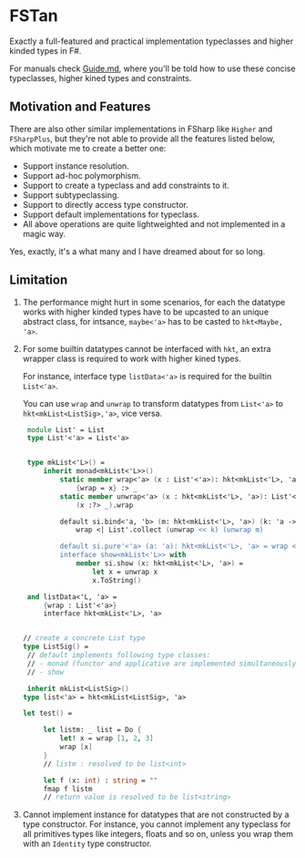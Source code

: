# FSTan

Exactly a full-featured and practical implementation typeclasses and higher kinded types in F#.

For manuals check [Guide.md](https://github.com/thautwarm/FSTan/blob/master/Guide.md), where you'll be told how to use these concise typeclasses, higher kined types and constraints.



## Motivation and Features

There are also other similar implementations in FSharp like `Higher` and `FSharpPlus`, but they're not able to provide all the features listed below, which motivate me to create a better one:

- Support instance resolution.
- Support ad-hoc polymorphism.
- Support to create a typeclass and add constraints to it.
- Support subtypeclassing.
- Support to directly access type constructor.
- Support default implementations for typeclass.
- All above operations are quite lightweighted and not implemented in a magic way.

Yes, exactly, it's a what many and I have dreamed about for so long.


## Limitation

1. The performance might hurt in some scenarios, for each the datatype works with
higher kinded types have to be upcasted to an unique abstract class, for intsance,
`maybe<'a>` has to be casted to `hkt<Maybe, 'a>`.

2. For some builtin datatypes cannot be interfaced with `hkt`, an extra wrapper class is
required to work with higher kined types.

    For instance, interface type `listData<'a>` is required for the builtin `List<'a>`.

    You can use `wrap` and `unwrap` to transform datatypes from `List<'a>` to `hkt<mkList<ListSig>,'a>`, vice versa.

   ```FSharp
    module List' = List
    type List'<'a> = List<'a>


    type mkList<'L>() =
        inherit monad<mkList<'L>>()
            static member wrap<'a> (x : List'<'a>): hkt<mkList<'L>, 'a> =
                {wrap = x} :> _
            static member unwrap<'a> (x : hkt<mkList<'L>, 'a>): List'<'a> =
                (x :?> _).wrap

            default si.bind<'a, 'b> (m: hkt<mkList<'L>, 'a>) (k: 'a -> hkt<mkList<'L>, 'b>): hkt<mkList<'L>, 'b> =
                wrap <| List'.collect (unwrap << k) (unwrap m)

            default si.pure'<'a> (a: 'a): hkt<mkList<'L>, 'a> = wrap <| [a]
            interface show<mkList<'L>> with
                member si.show (x: hkt<mkList<'L>, 'a>) =
                    let x = unwrap x
                    x.ToString()

    and listData<'L, 'a> =
        {wrap : List'<'a>}
        interface hkt<mkList<'L>, 'a>


   // create a concrete List type
   type ListSig() =
    // default implements following type classes:
    // - monad (functor and applicative are implemented simultaneously)
    // - show

    inherit mkList<ListSig>()
   type list<'a> = hkt<mkList<ListSig>, 'a>

   let test() =

        let listm: _ list = Do {
            let! x = wrap [1, 2, 3]
            wrap [x]
        }
        // listm : resolved to be list<int>

        let f (x: int) : string = ""
        fmap f listm
        // return value is resolved to be list<string>
   ```
3. Cannot implement instance for datatypes that are not constructed by a type constructor.
For instance, you cannot implement any typeclass for all primitives types like integers, floats and so on, unless you wrap them with an `Identity` type constructor.

